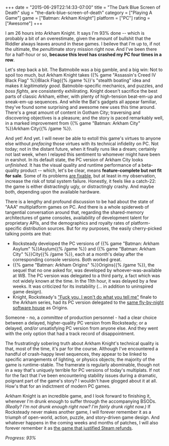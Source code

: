 +++
date = "2015-06-29T22:14:33-07:00"
title = "The Dark Blue Screen of Death"
slug = "the-dark-blue-screen-of-death"
category = ["Playing A Game"]
game = ["Batman: Arkham Knight"]
platform = ["PC"]
rating = ["Awesome"]
+++

I am 26 hours into Arkham Knight.  It says I'm 93% done -- which is probably a bit of an overestimate, given the amount of bullshit that the Riddler always leaves around in these games.  I beileve that I'm up to, if not the ultimate, the <i>pen</i>ultimate story mission right now.  And I've been there for a half-hour or so, <b>because this level has crashed my PC four times in a row</b>.

Let's step back a bit.  The Batmobile was a big gamble, and a big win: Not to spoil too much, but Arkham Knight takes {{% game "Assassin's Creed IV Black Flag" %}}Black Flag{{% /game %}}'s "stealth boating" idea and makes it <i>legitimately good</i>.  Batmobile-specific mechanics, and puzzles, and <i>boss fights</i>, are consistently exhilirating.  Knight doesn't sacrifice the best parts of classic Arkham, either, with plenty of high-tension beat-em-up and sneak-em-up sequences.  And while the Bat's gadgets all appear familiar, they've found some surprising and awesome new uses this time around.  There's a great amount of content in Gotham City; traversing and discovering objectives is a pleasure; and the story is paced remarkably well, in a marked improvement from {{% game "Batman: Arkham City" %}}Arkham City{{% /game %}}.

And yet!  And yet.  I will never be able to extoll this game's virtues to anyone else without <i>prefacing</i> those virtues with its technical infidelity on PC.  Not today; not in the distant future, when it finally runs like a dream; certainly not last week, when I relayed this sentiment to whomever might have been in earshot.  In its default state, the PC version of Arkham City looks <i>unfinished</i>.  It has the visual quality and runtime performance of a beta-quality product -- which, let's be clear, means <b>feature-complete but not fit for sale</b>.  Some of its problems <a href="http://steamcommunity.com/app/208650/discussions/0/594821545178755667/">are fixable</a>, but at least in my observation, increase the risk of total system failure.  Honestly, it feels like a catch-22: the game is either distractingly ugly, or distractingly crashy.  And maybe both, depending upon the available hardware.

There is a lengthy and profound discussion to be had about the state of "AAA" multiplatform games on PC.  And there is a whole spiderweb of tangential conversation around that, regarding the shared-memory architectures of game consoles, availability of development talent for proprietary APIs, and the demographics and royalty rates of platform-specific distribution sources.  But for <i>my</i> purposes, the easily cherry-picked talking points are that:

<ul>
<li>Rocksteady developed the PC versions of {{% game "Batman: Arkham Asylum" %}}Asylum{{% /game %}} and {{% game "Batman: Arkham City" %}}City{{% /game %}}, each at a month's delay after the corresponding console versions.  Both worked great.</li>
<li>{{% game "Batman: Arkham Origins" %}}Origins{{% /game %}}, the sequel that no one asked for, was developed by whoever-was-available at WB.  The PC version was delegated to a third party, a fact which was not widely known at the time.  In the 11th hour, it was delayed by a few weeks.  It was criticized for its instability (... in addition to uninspired game design).</li>
<li>Knight, Rocksteady's <a href="https://en.wikipedia.org/wiki/Killing_in_the_Name#2009_Christmas_number_one_campaign">"Fuck you, I won't do what you tell me"</a> finale to the Arkham series, had its PC version delegated to the <a href="https://en.wikipedia.org/wiki/Iron_Galaxy_Studios">same fly-by-night software house</a> as Origins.</li>
</ul>

Someone - no, a <i>committee</i> of production personnel - had a clear choice between a delayed, higher-quality PC version from Rocksteady; or a delayed, <i>and/or</i> unsatisfying PC version from anyone else.  And they went with the only option that had a track record of disappointment.

The frustratingly sobering truth about Arkham Knight's technical quality is that, most of the time, it's par for the course.  Although I've encountered a handful of crash-happy level sequences, they appear to be linked to specific arrangements of lighting, or physics objects; the majority of the game is runtime-stable.  The framerate is regularly abominable, though not in a way that's uniquely terrible for PC versions of today's multiplats.  If not for the fact that I've been encountering stability issues during a dramatic, poignant part of the game's story?  I wouldn't have glogged about it at all.  How's that for an indictment of modern PC games.

Arkham Knight is an incredible game, and I look forward to finishing it, whenever I'm drunk enough to suffer through the accompanying BSODs.  <i>(Really?  I'm not drunk enough right now?  I'm fairly drunk right now.)</i>  If Rocksteady never makes another game, I will forever remember it as a triumph of open-world, action, puzzle, and story-driven game design.  And whatever happens in the coming weeks and months of patches, I will also forever remember it as <a href="http://www.forbes.com/sites/davidthier/2015/06/24/batman-arkham-knights-pc-disaster-is-the-perfect-validation-for-steam-refunds/">the game that justified Steam refunds</a>.

<i>Progress: 93%</i>